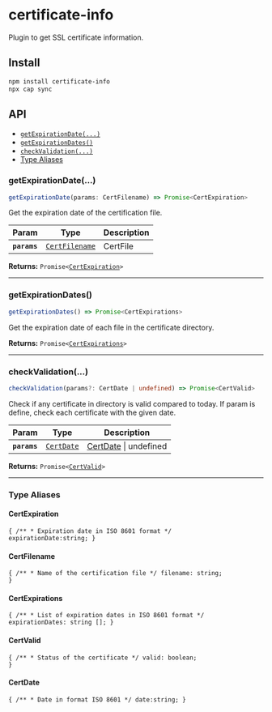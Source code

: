 # certificate-info

Plugin to get SSL certificate information.

## Install

```bash
npm install certificate-info
npx cap sync
```

## API

<docgen-index>

* [`getExpirationDate(...)`](#getexpirationdate)
* [`getExpirationDates()`](#getexpirationdates)
* [`checkValidation(...)`](#checkvalidation)
* [Type Aliases](#type-aliases)

</docgen-index>

<docgen-api>
<!--Update the source file JSDoc comments and rerun docgen to update the docs below-->

### getExpirationDate(...)

```typescript
getExpirationDate(params: CertFilename) => Promise<CertExpiration>
```

Get the expiration date of the certification file.

| Param        | Type                                                  | Description |
| ------------ | ----------------------------------------------------- | ----------- |
| **`params`** | <code><a href="#certfilename">CertFilename</a></code> | CertFile    |

**Returns:** <code>Promise&lt;<a href="#certexpiration">CertExpiration</a>&gt;</code>

--------------------


### getExpirationDates()

```typescript
getExpirationDates() => Promise<CertExpirations>
```

Get the expiration date of each file in the certificate directory.

**Returns:** <code>Promise&lt;<a href="#certexpirations">CertExpirations</a>&gt;</code>

--------------------


### checkValidation(...)

```typescript
checkValidation(params?: CertDate | undefined) => Promise<CertValid>
```

Check if any certificate in directory is valid compared to today. If param is define, check each certificate with the given date.

| Param        | Type                                          | Description                                   |
| ------------ | --------------------------------------------- | --------------------------------------------- |
| **`params`** | <code><a href="#certdate">CertDate</a></code> | <a href="#certdate">CertDate</a> \| undefined |

**Returns:** <code>Promise&lt;<a href="#certvalid">CertValid</a>&gt;</code>

--------------------


### Type Aliases


#### CertExpiration

<code>{ /** * Expiration date in ISO 8601 format */ expirationDate:string; }</code>


#### CertFilename

<code>{ /** * Name of the certification file */ filename: string; }</code>


#### CertExpirations

<code>{ /** * List of expiration dates in ISO 8601 format */ expirationDates: string []; }</code>


#### CertValid

<code>{ /** * Status of the certificate */ valid: boolean; }</code>


#### CertDate

<code>{ /** * Date in format ISO 8601 */ date:string; }</code>

</docgen-api>
